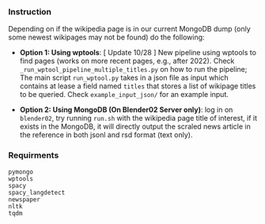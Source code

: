 ### Instruction
Depending on if the wikipedia page is in our current MongoDB dump (only some newest wikipages may not be found) do the following:

- **Option 1: Using wptools**: [ Update 10/28 ] New pipeline using wptools to find pages (works on more recent pages, e.g., after 2022). Check `_run_wptool_pipeline_multiple_titles.py` on how to run the pipeline; The main script `run_wptool.py` takes in a json file as input which contains at lease a field named `titles` that stores a list of wikipage titles to be queried. Check `example_input_json/` for an example input.

- **Option 2: Using MongoDB (On Blender02 Server only)**: log in on `blender02`, try running `run.sh` with the wikipedia page title of interest, if it exists in the MongoDB, it will directly output the scraled news article in the reference in both jsonl and rsd format (text only).

<!-- - **Option 2: Using wptools**: if above does not work, run each component individually using "wptools" package instead of the MongoDB dump,
    - first run: `get_external_link.py` to get the links in a json file with the help of wptools
    - then run: `crawl_news_from_url.py`  to get the news in a tmp dir (this is modified from Zoey's code)
    - then run: `process_crawled_tmp_to_single_json.py` to process the tmp dir

    There are some example code under `if __name__ == '__main__':` in each scripts -->


### Requirments
```
pymongo
wptools
spacy
spacy_langdetect
newspaper
nltk
tqdm
```